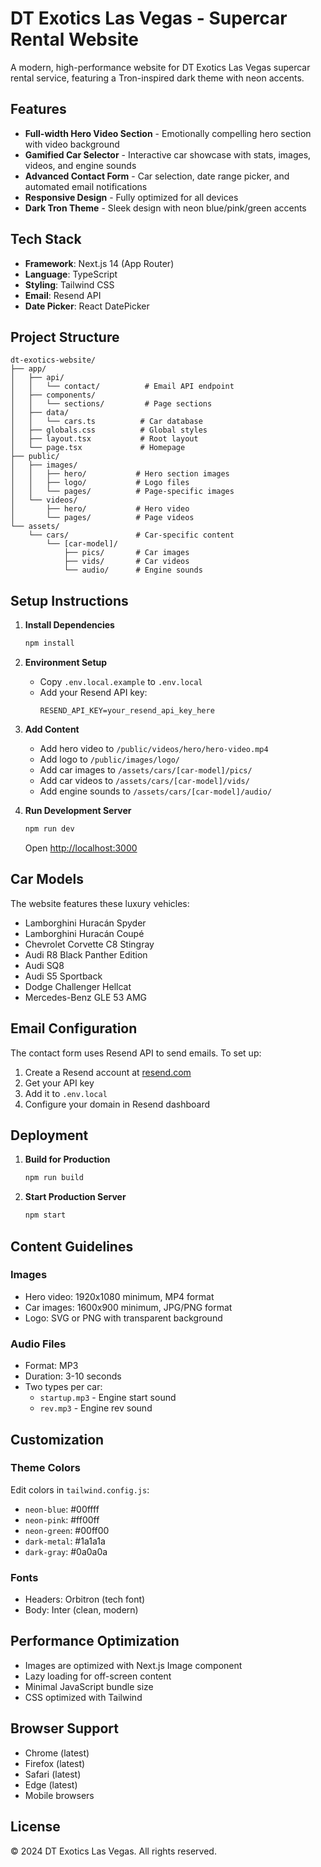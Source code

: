 # DT Exotics Las Vegas - Supercar Rental Website

A modern, high-performance website for DT Exotics Las Vegas supercar rental service, featuring a Tron-inspired dark theme with neon accents.

## Features

- **Full-width Hero Video Section** - Emotionally compelling hero section with video background
- **Gamified Car Selector** - Interactive car showcase with stats, images, videos, and engine sounds
- **Advanced Contact Form** - Car selection, date range picker, and automated email notifications
- **Responsive Design** - Fully optimized for all devices
- **Dark Tron Theme** - Sleek design with neon blue/pink/green accents

## Tech Stack

- **Framework**: Next.js 14 (App Router)
- **Language**: TypeScript
- **Styling**: Tailwind CSS
- **Email**: Resend API
- **Date Picker**: React DatePicker

## Project Structure

```
dt-exotics-website/
├── app/
│   ├── api/
│   │   └── contact/          # Email API endpoint
│   ├── components/
│   │   └── sections/         # Page sections
│   ├── data/
│   │   └── cars.ts          # Car database
│   ├── globals.css          # Global styles
│   ├── layout.tsx           # Root layout
│   └── page.tsx             # Homepage
├── public/
│   ├── images/
│   │   ├── hero/           # Hero section images
│   │   ├── logo/           # Logo files
│   │   └── pages/          # Page-specific images
│   └── videos/
│       ├── hero/           # Hero video
│       └── pages/          # Page videos
└── assets/
    └── cars/               # Car-specific content
        └── [car-model]/
            ├── pics/       # Car images
            ├── vids/       # Car videos
            └── audio/      # Engine sounds
```

## Setup Instructions

1. **Install Dependencies**
   ```bash
   npm install
   ```

2. **Environment Setup**
   - Copy `.env.local.example` to `.env.local`
   - Add your Resend API key:
     ```
     RESEND_API_KEY=your_resend_api_key_here
     ```

3. **Add Content**
   - Add hero video to `/public/videos/hero/hero-video.mp4`
   - Add logo to `/public/images/logo/`
   - Add car images to `/assets/cars/[car-model]/pics/`
   - Add car videos to `/assets/cars/[car-model]/vids/`
   - Add engine sounds to `/assets/cars/[car-model]/audio/`

4. **Run Development Server**
   ```bash
   npm run dev
   ```
   Open [http://localhost:3000](http://localhost:3000)

## Car Models

The website features these luxury vehicles:
- Lamborghini Huracán Spyder
- Lamborghini Huracán Coupé
- Chevrolet Corvette C8 Stingray
- Audi R8 Black Panther Edition
- Audi SQ8
- Audi S5 Sportback
- Dodge Challenger Hellcat
- Mercedes-Benz GLE 53 AMG

## Email Configuration

The contact form uses Resend API to send emails. To set up:
1. Create a Resend account at [resend.com](https://resend.com)
2. Get your API key
3. Add it to `.env.local`
4. Configure your domain in Resend dashboard

## Deployment

1. **Build for Production**
   ```bash
   npm run build
   ```

2. **Start Production Server**
   ```bash
   npm start
   ```

## Content Guidelines

### Images
- Hero video: 1920x1080 minimum, MP4 format
- Car images: 1600x900 minimum, JPG/PNG format
- Logo: SVG or PNG with transparent background

### Audio Files
- Format: MP3
- Duration: 3-10 seconds
- Two types per car:
  - `startup.mp3` - Engine start sound
  - `rev.mp3` - Engine rev sound

## Customization

### Theme Colors
Edit colors in `tailwind.config.js`:
- `neon-blue`: #00ffff
- `neon-pink`: #ff00ff
- `neon-green`: #00ff00
- `dark-metal`: #1a1a1a
- `dark-gray`: #0a0a0a

### Fonts
- Headers: Orbitron (tech font)
- Body: Inter (clean, modern)

## Performance Optimization

- Images are optimized with Next.js Image component
- Lazy loading for off-screen content
- Minimal JavaScript bundle size
- CSS optimized with Tailwind

## Browser Support

- Chrome (latest)
- Firefox (latest)
- Safari (latest)
- Edge (latest)
- Mobile browsers

## License

© 2024 DT Exotics Las Vegas. All rights reserved.